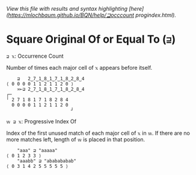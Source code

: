 *View this file with results and syntax highlighting [here](https://mlochbaum.github.io/BQN/help/⊒occcount progindex.html).*

# Square Original Of or Equal To (`⊒`)

`⊒ 𝕩`: Occurrence Count

Number of times each major cell of `𝕩` appears before itself.

        ⊒   2‿7‿1‿8‿1‿7‿1‿8‿2‿8‿4
    ⟨ 0 0 0 0 1 1 2 1 1 2 0 ⟩
        ≍⟜⊒ 2‿7‿1‿8‿1‿7‿1‿8‿2‿8‿4
    ┌─                       
    ╵ 2 7 1 8 1 7 1 8 2 8 4  
      0 0 0 0 1 1 2 1 1 2 0  
                            ┘


`𝕨 ⊒ 𝕩`: Progressive Index Of

Index of the first unused match of each major cell of `𝕩` in `𝕨`. If there are no more matches left, length of `𝕨` is placed in that position.

        "aaa" ⊒ "aaaaa"
    ⟨ 0 1 2 3 3 ⟩
        "aaabb" ⊒ "ababababab"
    ⟨ 0 3 1 4 2 5 5 5 5 5 ⟩

